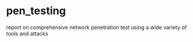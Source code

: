 # pen_testing
report on comprehensive network penetration test using a wide variety of tools and attacks
